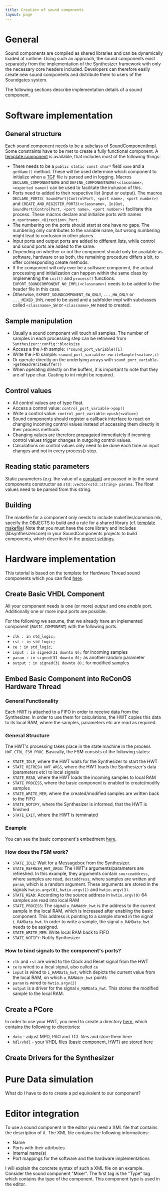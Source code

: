 ```yaml
---
title: Creation of sound components
layout: page
---
```


# General
Sound components are compiled as shared libraries and can be dynamically loaded at runtime. Using such an approach, the sound components exist separately from the implementation of the Synthesizer framework with only the necessary core headers included. Developers can therefore easily create new sound components and distribute them to users of the Soundgates system.

The following sections describe implementation details of a sound component. 

# Software implementation
## General structure
Each sound component needs to be a subclass of [SoundComponentImpl](https://github.com/pc2/pg-soundgates/blob/master/software/zynq/Synthesizer/src/core/SoundComponentImpl.h). Some constraints have to be met to create a fully functional component.
A [template component](https://github.com/pc2/pg-soundgates/tree/master/software/zynq/SoundComponents/src/template) is available, that includes most of the following things:

* There needs to be a `public static const char*` field `name` and a `getName()` method. These will be used determine which component to initialize when a [TGF](TGF-Format) file is parsed and in logging. Macros `DECLARE_COMPONENTNAME` and `DEFINE_COMPONENTNAME(<classname>, <exported name>)`  can be used to facilitate the inclusion of this.
* Ports need to added to their respective list (input or output). The macros `DECLARE_PORT3( SoundPort|ControlPort, <port name>, <port number>)` and `CREATE_AND_REGISTER_PORT3(<classname>, In|Out, SoundPort|ControlPort, <port name>, <port number>)` facilitate this process. These macros declare and initialize ports with names `m_<portname>_<Direction>_Port`.
 * The numbering on the ports should start at one have no gaps. The numbering only contributes to the variable name, but wrong numbering might lead to confusion in other places.
 * Input ports and output ports are added to different lists, while control and sound ports are added to the same.
* Depending on whether or not the component should only be available as software, hardware or as both, the remaining procedure differs a bit, to offer corresponding create methods:
 * If the component will only ever be a software component, the actual processing and initialization can happen within the same class by implementing the `init()` and `process()` functions. 
`EXPORT_SOUNDCOMPONENT_NO_IMPL(<classname>)` needs to be added to the header file in this case.
 * Otherwise, `EXPORT_SOUNDCOMPONENT_SW_ONLY`, `..._HW_ONLY` or `..._MIXED_IMPL` need to be used and a subfolder impl with subclasses called `<classname>_SW` or `<classname>_HW` need to created. 

## Sample manipulation
* Usually a sound component will touch all samples. The number of samples in each processing step can be retrieved from `Synthesizer::config::blocksize`
* Access a the _i-th_ sample: `(*sound_port_variable)[i]`
* Write the _i-th_ sample: `<sound_port_variable>->writeSample(<value>,i)`
* Or operate directly on the underlying arrays with `sound_port_variable->getRead/WriteBuffer()`
 * When operating directly on the buffers, it is important to note that they are of type char. Casting to int might be required.

## Control values
* All control values are of type float.
* Access a control value: `control_port_variable->pop()`
* Write a control value: `control_port_variable->push(<value>)`
* Sound components should register a callback interface to react on changing incoming control values instead of accessing them directly in their process methods. 
 * Changing values are therefore propagated immediately if incoming control values trigger changes in outgoing control values.
 * Calculations on control values only need to be done each time an input changes and not in every process() step.

## Reading static parameters
Static parameters (e.g. the value of a [constant](https://github.com/pc2/pg-soundgates/blob/development/software/zynq/SoundComponents/src/const/ConstSoundComponent.cpp)) are passed in to the sound components constructor as `std::vector<std::string> params`. The float values need to be parsed from this string.

## Building
The makefile for a component only needs to include makefiles/common.mk, specify the OBJECTS to build and a rule for a shared library (cf. [template makefile](https://github.com/pc2/pg-soundgates/blob/development/software/zynq/SoundComponents/src/template/Makefile))
Note that you must have the core library and includes (libsynthesizercore) in your SoundComponents projects to build components, which described in the [project settings](https://github.com/pc2/pg-soundgates/wiki/Cplusplus-project-settings).

# Hardware implementation
This tutorial is based on the template for Hardware Thread sound components which you can find [here](https://github.com/pc2/pg-soundgates/tree/development/hardware/hwt/pcores/hwt_template_v1_00_a/hdl/vhdl).

## Create Basic VHDL Component

All your component needs is one (or more) _output_ and one _enable_ port. Additionally one or more input ports are possible. 

For the following we assume, that we already have an inplemented component (`BASIC_COMPONENT`) with the following ports.

* `clk : in std_logic;`
* `rst : in std_logic;`
* `ce : in std_logic;`
* `input : in signed(31 downto 0);` for incoming samples
* `param : in signed(31 downto 0);` as another random parameter
* `output : in signed(31 downto 0);` for modified samples


## Embed Basic Component into ReConOS Hardware Thread
### General Functionality
Each HWT is attached to a FIFO in order to receive data from the Synthesizer. In order to use them for calculations, the HWT copies this data to its local RAM, where the samples, parameters etc are read as required.

### General Structure
The HWT's processing takes place in the state machine in the process `HWT_CTRL_FSM_PROC`. Basically, the FSM consists of the following states:
* `STATE_IDLE`, where the HWT waits for the Synthesizer to start the HWT
* `STATE_REFRESH_HWT_ARGS`, where the HWT loads the Synthesizer's data (parameters etc) to local signals
* `STATE_READ`, where the HWT loads the incoming samples to local RAM
* `STATE_PROCESS`, where the basic component is enabled to create/modify samples
* `STATE_WRITE_MEM`, where the created/modified samples are written back to the FIFO
* `STATE_NOTIFY`, where the Synthesizer is informed, that the HWT is finished
* `STATE_EXIT`, where the HWT is terminated

### Example
You can see the basic component's embedment [here](https://github.com/pc2/pg-soundgates/blob/development/hardware/hwt/pcores/hwt_template_v1_00_a/hdl/vhdl/hwt_template.vhd). 

### How does the FSM work?
* `STATE_IDLE`: Wait for a Messagebox from the Synthesizer.
* `STATE_REFRESH_HWT_ARGS`: The HWT's arguments/parameters are refreshed. In this example, they arguments contain `sourceaddress`, where samples are read, `destaddress`, where samples are written and `param`, which is a random argument. These arguments are stored in the signals `hwtio.argv(0)`, `hwtio.argv(1)` and `hwtio.argv(3)`.
* `STATE_READ`: According to the source address in `hwtio.argv(0)` 64 samples are read into local RAM
* `STATE_PROCESS`: The signal `o_RAMAddr_hwt` is the address to the current sample in the local RAM, which is increased after enabling the basic component. This address is pointing to a sample stored in the signal `i_RAMData_hwt`. In order to write a sample, the signal `o_RAMData_hwt` needs to be assigned.
* `STATE_WRITE_MEM`: Write local RAM back to FIFO
* `STATE_NOTIFY`: Notify Synthesizer

### How to bind signals to the component's ports?
* `clk` and `rst` are wired to the Clock and Reset signal from the HWT
* `ce` is wired to a local signal, also called `ce`
* `input` is wired to `i_RAMData_hwt`, which depicts the current value from the local RAM, on which `o_RAMAddr_hwt` points
* `param` is wired to `hwtio.argv(2)`
* `output` is a driver for the signal `o_RAMData_hwt`. This stores the modified sample to the local RAM.

## Create a PCore
In order to use your HWT, you need to create a directory [here](https://github.com/pc2/pg-soundgates/tree/development/hardware/hwt/pcores), which contains the following to directories:

* `data` - adjust MPD, PAO and TCL files and store them here
* `hdl/vhdl` -  your VHDL files (basic component, HWT) are stored here

## Create Drivers for the Synthesizer

# Pure Data simulation
What do I have to do to create a pd equivalent to our component?

# Editor integration
To use a sound component in the editor you need a XML file that contains the description of it. The XML file contains the following informations:  
- Name
- Ports with their attributes
- Internal name(s)
- Port mappings for the software and the hardware implementations  

I will explain the concrete syntax of such a XML file on an example. Consider the sound component "Mixer". The first tag is the "Type" tag which contains the type of the component. This component type is used in the editor.
```<Type> FIR </Type>
```
